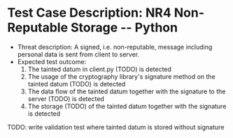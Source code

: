 # Test Case Description: NR4 Non-Reputable Storage -- Python
- Threat description: A signed, i.e. non-reputable, message including personal data is sent from client to server.
- Expected test outcome:
    1. The tainted datum in client.py (TODO) is detected
    2. The usage of the cryptography library's signature method on the tainted datum (TODO) is detected
    3. The data flow of the tainted datum together with the signature to the server (TODO) is detected
    4. The storage (TODO) of the tainted datum together with the signature is detected

TODO: write validation test where tainted datum is stored without signature 
  